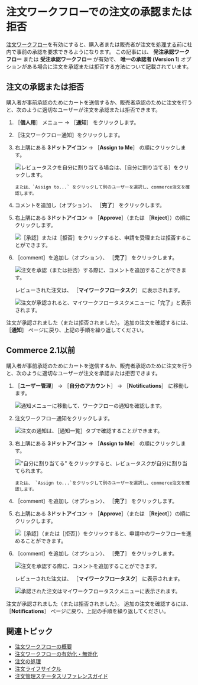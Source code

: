 # 注文ワークフローでの注文の承認または拒否

[注文ワークフロー](./introduction-to-order-workflows.md)を有効にすると、購入者または販売者が注文を[処理する](../orders/processing-an-order.md)前に社内で事前の承認を要求できるようになります。 この記事には、 **発注承認ワークフロー** または **受注承認ワークフロー** が有効で、 **唯一の承認者 (Version 1**) オプションがある場合に注文を承認または拒否する方法について記載されています。

## 注文の承認または拒否

購入者が事前承認のためにカートを送信するか、販売者承認のために注文を行うと、次のように適切なユーザーが注文を承認または拒否できます。

1. ［**個人用**］ メニュー &rarr; ［**通知**］ をクリックします。
1. ［注文ワークフロー通知］をクリックします。
1. 右上隅にある **3ドットアイコン** → ［**Assign to Me**］ の順にクリックします。

   ![レビュータスクを自分に割り当てる場合は、［自分に割り当てる］をクリックします。](./approving-or-rejecting-orders-in-order-workflows/images/03.png)

    ```{note}
    または、`Assign to...` をクリックして別のユーザーを選択し、commerce注文を確認します。
    ```

1. コメントを追加し（オプション）、 ［**完了**］ をクリックします。
1. 右上隅にある **3ドットアイコン** → ［**Approve**］（または ［**Reject**］）の順にクリックします。

   ![［承認］または［拒否］をクリックすると、申請を受理または拒否することができます。](./approving-or-rejecting-orders-in-order-workflows/images/04.png)

1. ［comment］を追加し（オプション）、 ［**完了**］ をクリックします。

   ![注文を承認（または拒否）する際に、コメントを追加することができます。](./approving-or-rejecting-orders-in-order-workflows/images/05.png)

    レビューされた注文は、 ［**マイワークフロータスク**］ に表示されます。

   ![注文が承認されると、マイワークフロータスクメニューに「完了」と表示されます。](./approving-or-rejecting-orders-in-order-workflows/images/06.png)

注文が承認されました（または拒否されました）。 追加の注文を確認するには、 ［**通知**］ ページに戻り、上記の手順を繰り返してください。

## Commerce 2.1以前

購入者が事前承認のためにカートを送信するか、販売者承認のために注文を行うと、次のように適切なユーザーが注文を承認または拒否できます。

1. ［**ユーザー管理**］ → ［**自分のアカウント**］ → ［**Notifications**］ に移動します。

   ![通知メニューに移動して、ワークフローの通知を確認します。](./approving-or-rejecting-orders-in-order-workflows/images/01.png)

1. 注文ワークフロー通知をクリックします。

   ![注文の通知は、［通知一覧］タブで確認することができます。](./approving-or-rejecting-orders-in-order-workflows/images/02.png)

1. 右上隅にある **3ドットアイコン** → ［**Assign to Me**］ の順にクリックします。

   !["自分に割り当てる" をクリックすると、レビュータスクが自分に割り当てられます。](./approving-or-rejecting-orders-in-order-workflows/images/03.png)

    ```{note}
    または、 `Assign to...`をクリックして別のユーザーを選択し、commerce注文を確認します。
    ```

1. ［comment］を追加し（オプション）、 ［**完了**］ をクリックします。

1. 右上隅にある **3ドットアイコン** → ［**Approve**］（または ［**Reject**］）の順にクリックします。

   ![［承認］（または［拒否］）をクリックすると、申請中のワークフローを進めることができます。](./approving-or-rejecting-orders-in-order-workflows/images/04.png)

1. ［comment］を追加し（オプション）、 ［**完了**］ をクリックします。

   ![注文を承認する際に、コメントを追加することができます。](./approving-or-rejecting-orders-in-order-workflows/images/05.png)

    レビューされた注文は、 ［**マイワークフロータスク**］ に表示されます。

   ![承認された注文はマイワークフロータスクメニューに表示されます。](./approving-or-rejecting-orders-in-order-workflows/images/06.png)

注文が承認されました（または拒否されました）。 追加の注文を確認するには、 ［**Notifications**］ ページに戻り、上記の手順を繰り返してください。

## 関連トピック

* [注文ワークフローの概要](./introduction-to-order-workflows.md)
* [注文ワークフローの有効化・無効化](enabling-or-disabling-order-workflows.md)
* [注文の処理](../orders/processing-an-order.md)
* [注文ライフサイクル](../orders/order-life-cycle.md)
* [注文管理ステータスリファレンスガイド](../orders/order-management-statuses-reference-guide.md)
